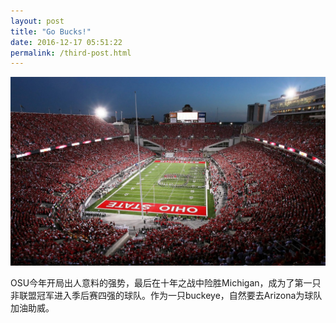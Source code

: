```yaml
---
layout: post
title: "Go Bucks!"
date: 2016-12-17 05:51:22
permalink: /third-post.html
---
```


<span class="image featured"><img src="/images/pic07.JPG" alt=""></span>

OSU今年开局出人意料的强势，最后在十年之战中险胜Michigan，成为了第一只非联盟冠军进入季后赛四强的球队。作为一只buckeye，自然要去Arizona为球队加油助威。


